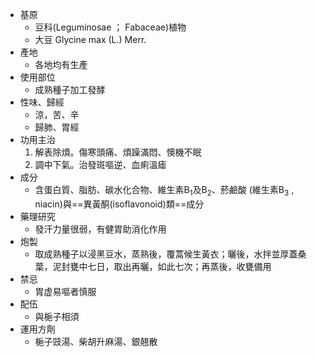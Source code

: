- 基原
	- 豆科(Leguminosae ； Fabaceae)植物
	- 大豆 Glycine max (L.) Merr.
- 產地
	- 各地均有生產
- 使用部位
	- 成熟種子加工發酵
- 性味、歸經
	- 涼，苦、辛
	- 歸肺、胃經
- 功用主治
	1. 解表除煩。傷寒頭痛、煩躁滿悶、懊機不眠
	2. 調中下氣。治發斑嘔逆、血痢溫瘧
- 成分
	- 含蛋白質、脂肪、碳水化合物、維生素B<sub>1</sub>及B<sub>2</sub>、菸鹼酸 (維生素B<sub>3</sub> , niacin)與==異黃酮(isoflavonoid)類==成分
- 藥理研究
	- 發汗力量很弱，有健胃助消化作用
- 炮製
	- 取成熟種子以浸黑豆水，蒸熟後，覆蒿候生黃衣；曬後，水拌並厚蓋桑葉，泥封甕中七日，取出再曬，如此七次；再蒸後，收甕備用
- 禁忌
	- 胃虚易嘔者慎服
- 配伍
	- 與梔子相須
- 運用方劑
	- 梔子豉湯、柴胡升麻湯、銀翹散
